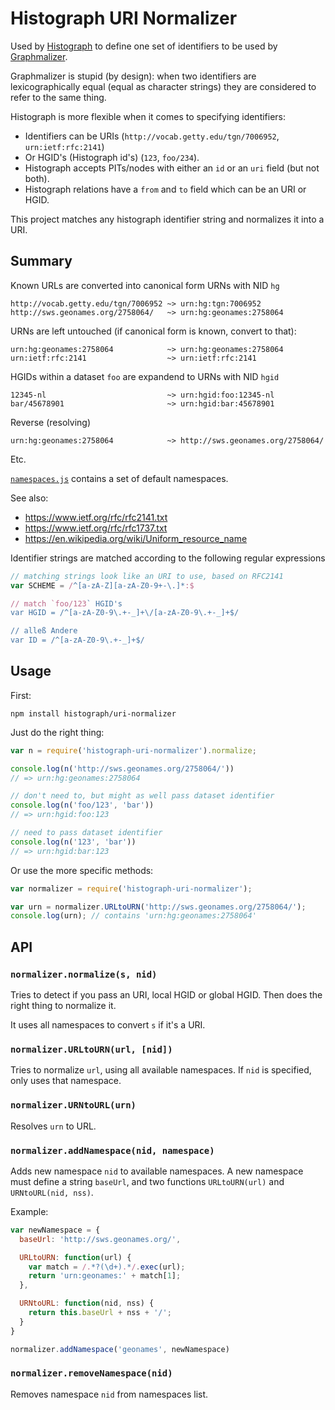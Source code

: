 # Histograph URI Normalizer

Used by [Histograph](http://histograph.io) to define one set of identifiers to be used by [Graphmalizer](https://github.com/graphmalizer).

Graphmalizer is stupid (by design): when two identifiers are lexicographically equal (equal as character strings)
they are considered to refer to the same thing.

Histograph is more flexible when it comes to specifying identifiers:

- Identifiers can be URIs (`http://vocab.getty.edu/tgn/7006952`, `urn:ietf:rfc:2141`)
- Or HGID's (Histograph id's) (`123`, `foo/234`).
- Histograph accepts PITs/nodes with either an `id` or an `uri` field (but not both).
- Histograph relations have a `from` and `to` field which can be an URI or HGID.

This project matches any histograph identifier string and normalizes it into a URI.

## Summary

Known URLs are converted into canonical form URNs with NID `hg`

	http://vocab.getty.edu/tgn/7006952 ~> urn:hg:tgn:7006952
	http://sws.geonames.org/2758064/   ~> urn:hg:geonames:2758064

URNs are left untouched (if canonical form is known, convert to that):

	urn:hg:geonames:2758064            ~> urn:hg:geonames:2758064
	urn:ietf:rfc:2141                  ~> urn:ietf:rfc:2141

HGIDs within a dataset `foo` are expandend to URNs with NID `hgid`

	12345-nl                           ~> urn:hgid:foo:12345-nl
	bar/45678901                       ~> urn:hgid:bar:45678901

Reverse (resolving)

	urn:hg:geonames:2758064            ~> http://sws.geonames.org/2758064/

Etc.

[`namespaces.js`](namespaces.js) contains a set of default namespaces.

See also:

- https://www.ietf.org/rfc/rfc2141.txt
- https://www.ietf.org/rfc/rfc1737.txt
- https://en.wikipedia.org/wiki/Uniform_resource_name

Identifier strings are matched according to the following regular expressions

```js
// matching strings look like an URI to use, based on RFC2141
var SCHEME = /^[a-zA-Z][a-zA-Z0-9+-\.]*:$

// match `foo/123` HGID's
var HGID = /^[a-zA-Z0-9\.+-_]+\/[a-zA-Z0-9\.+-_]+$/

// alleß Andere
var ID = /^[a-zA-Z0-9\.+-_]+$/
```

## Usage

First:

    npm install histograph/uri-normalizer

Just do the right thing:

```js
var n = require('histograph-uri-normalizer').normalize;

console.log(n('http://sws.geonames.org/2758064/'))
// => urn:hg:geonames:2758064

// don't need to, but might as well pass dataset identifier
console.log(n('foo/123', 'bar'))
// => urn:hgid:foo:123

// need to pass dataset identifier
console.log(n('123', 'bar'))
// => urn:hgid:bar:123
```

Or use the more specific methods:

```js
var normalizer = require('histograph-uri-normalizer');

var urn = normalizer.URLtoURN('http://sws.geonames.org/2758064/');
console.log(urn); // contains 'urn:hg:geonames:2758064'
```

## API

### `normalizer.normalize(s, nid)`

Tries to detect if you pass an URI, local HGID or global HGID.
Then does the right thing to normalize it.

It uses all namespaces to convert `s` if it's a URI.

### `normalizer.URLtoURN(url, [nid])`

Tries to normalize `url`, using all available namespaces. If `nid` is specified, only uses that namespace.

### `normalizer.URNtoURL(urn)`

Resolves `urn` to URL.

### `normalizer.addNamespace(nid, namespace)`

Adds new namespace `nid` to available namespaces. A new namespace must define a string `baseUrl`, and two functions `URLtoURN(url)` and `URNtoURL(nid, nss)`.

Example:

```js
var newNamespace = {
  baseUrl: 'http://sws.geonames.org/',

  URLtoURN: function(url) {
    var match = /.*?(\d+).*/.exec(url);
    return 'urn:geonames:' + match[1];
  },

  URNtoURL: function(nid, nss) {
    return this.baseUrl + nss + '/';
  }
}

normalizer.addNamespace('geonames', newNamespace)
```

### `normalizer.removeNamespace(nid)`

Removes namespace `nid` from namespaces list.
